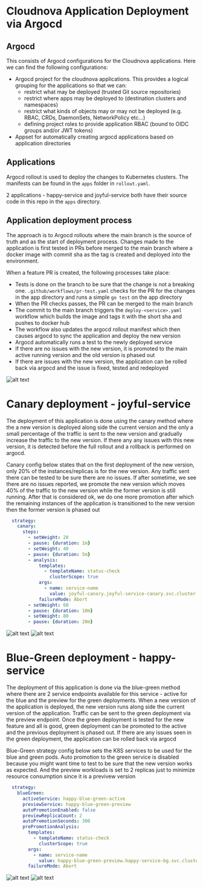 # Cloudnova Application Deployment via Argocd

## Argocd
This consists of Argocd configurations for the Cloudnova applications. Here we can find the following configurations:

- Argocd project for the cloudnova applications. This provides a logical grouping for the applications so that we can:
  - restrict what may be deployed (trusted Git source repositories)
  - restrict where apps may be deployed to (destination clusters and namespaces)
  - restrict what kinds of objects may or may not be deployed (e.g. RBAC, CRDs, DaemonSets, NetworkPolicy etc...)
  - defining project roles to provide application RBAC (bound to OIDC groups and/or JWT tokens)
- Appset for automatically creating argocd applications based on application directories 

## Applications
Argocd rollout is used to deploy the changes to Kubernetes clusters. The manifests can be found in the `apps` folder in `rollout.yaml`. 

2 applications - happy-service and joyful-service both have their source code in this repo in the `apps` directory. 

## Application deployment process
The approach is to Argocd rollouts where the main branch is the source of truth and as the start of deployment process. Changes made to the application is first tested in PRs before merged to the main branch where a docker image with commit sha as the tag is created and deployed into the environment. 

When a feature PR is created, the following processes take place:
- Tests is done on the branch to be sure that the change is not a breaking one. `.github/workflows/pr-test.yaml` checks for the PR for the changes in the app directory and runs a simple `go test` on the app directory
- When the PR checks passes, the PR can be merged to the main branch 
- The commit to the main branch triggers the `deploy-<service>.yaml` workflow which builds the image and tags it with the short sha and pushes to docker hub
- The workflow also updates the argocd rollout manifest which then causes argocd to sync the application and deploy the new version
- Argocd automatically runs a test to the newly deployed service
- If there are no issues with the new version, it is promoted to the main active running version and the old version is phased out
- If there are issues with the new version, the application can be rolled back via argocd and the issue is fixed, tested and redeployed


![alt text](docs/deployment-flow.png "Deployment Flow")

# Canary deployment - joyful-service
The deployment of this application is done using the canary method where the a new version is deployed along side the current version and the only a small percentage of the traffic is sent to the new version and gradually increase the traffic to the new version. If there any any issues with this new version, it is detected before the full rollout and a rollback is performed on argocd. 

Canary config below states that on the first deployment of the new version, only 20% of the instances/replicas is for the new version. Any traffic sent there can be tested to be sure there are no issues. If after sometime, we see there are no issues reported, we promote the new version which moves 40% of the traffic to the new version while the former version is still running. After that is considered ok, we do one more promotion after which the remaining instances of the application is transitioned to the new version then the former version is phased out

```yaml
  strategy:
    canary:
      steps:
        - setWeight: 20
        - pause: {duration: 1m}
        - setWeight: 40
        - pause: {duration: 5m}
        - analysis:
            templates:
              - templateName: status-check
                clusterScope: true
            args:
              - name: service-name
                value: joyful-canary.joyful-service-canary.svc.cluster.local
            failureMode: Abort
        - setWeight: 60
        - pause: {duration: 10m}
        - setWeight: 80
        - pause: {duration: 20m}
```

![alt text](docs/joyful-canary-application.png "joyful-canary-application")
![alt text](docs/joyful-canary-rollout.png "joyful-canary-rollout")

# Blue-Green deployment - happy-service
The deployment of this application is done via the blue-green method where there are 2 service endpoints available for this service - active for the blue and the preview for the green deployments. When a new version of the application is deployed, the new version runs along side the current version of the application. Traffic can be sent to the green deployment via the preview endpoint. Once the green deployment is tested for the new feature and all is good, green deployment can be promoted to the active and the previous deployment is phased out. If there are any issues seen in the green deployment, the application can be rolled back via argocd 


Blue-Green strategy config below sets the K8S services to be used for the blue and green pods. Auto promotion to the green service is disabled because you might want time to test to be sure that the new version works as expected. And the preview workloads is set to 2 replicas just to minimize resource consumption since it is a previvew version  

```yaml
  strategy:
    blueGreen:
      activeService: happy-blue-green-active
      previewService: happy-blue-green-preview
      autoPromotionEnabled: false
      previewReplicaCount: 2
      autoPromotionSeconds: 300
      prePromotionAnalysis:
        templates:
          - templateName: status-check
            clusterScope: true
        args:
          - name: service-name
            value: happy-blue-green-preview.happy-service-bg.svc.cluster.local
        failureMode: Abort
```

![alt text](docs/happy-blue-green-application.png "happy-blue-green-application")
![alt text](docs/happy-blue-green-rollout.png "happy-blue-green-rollout")

